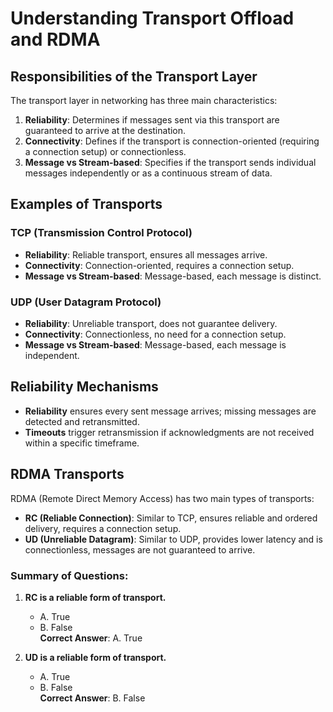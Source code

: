 # Understanding Transport Offload and RDMA

## Responsibilities of the Transport Layer

The transport layer in networking has three main characteristics:
1. **Reliability**: Determines if messages sent via this transport are guaranteed to arrive at the destination.
2. **Connectivity**: Defines if the transport is connection-oriented (requiring a connection setup) or connectionless.
3. **Message vs Stream-based**: Specifies if the transport sends individual messages independently or as a continuous stream of data.

## Examples of Transports

### TCP (Transmission Control Protocol)
- **Reliability**: Reliable transport, ensures all messages arrive.
- **Connectivity**: Connection-oriented, requires a connection setup.
- **Message vs Stream-based**: Message-based, each message is distinct.

### UDP (User Datagram Protocol)
- **Reliability**: Unreliable transport, does not guarantee delivery.
- **Connectivity**: Connectionless, no need for a connection setup.
- **Message vs Stream-based**: Message-based, each message is independent.

## Reliability Mechanisms

- **Reliability** ensures every sent message arrives; missing messages are detected and retransmitted.
- **Timeouts** trigger retransmission if acknowledgments are not received within a specific timeframe.

## RDMA Transports

RDMA (Remote Direct Memory Access) has two main types of transports:
- **RC (Reliable Connection)**: Similar to TCP, ensures reliable and ordered delivery, requires a connection setup.
- **UD (Unreliable Datagram)**: Similar to UDP, provides lower latency and is connectionless, messages are not guaranteed to arrive.

### Summary of Questions:

1. **RC is a reliable form of transport.**
   - A. True
   - B. False <br>
**Correct Answer**: A. True

2. **UD is a reliable form of transport.**
   - A. True
   - B. False <br>
**Correct Answer**: B. False
